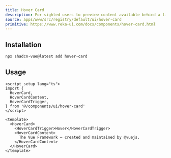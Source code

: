 ```yaml
---
title: Hover Card
description: For sighted users to preview content available behind a link.
source: apps/www/src/registry/default/ui/hover-card
primitive: https://www.reka-ui.com/docs/components/hover-card.html
---
```


<ComponentPreview name="HoverCardDemo" />

## Installation

```bash
npx shadcn-vue@latest add hover-card
```
## Usage

```vue
<script setup lang="ts">
import {
  HoverCard,
  HoverCardContent,
  HoverCardTrigger,
} from '@/components/ui/hover-card'
</script>

<template>
  <HoverCard>
    <HoverCardTrigger>Hover</HoverCardTrigger>
    <HoverCardContent>
      The Vue Framework – created and maintained by @vuejs.
    </HoverCardContent>
  </HoverCard>
</template>
```

